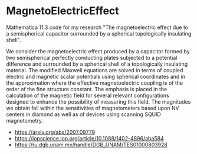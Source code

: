 # MagnetoElectricEffect
Mathematica 11.3 code for my research "The magnetoelectric effect due to a semispherical capacitor surrounded by a spherical topologically insulating shell".

We consider the magnetoelectric effect produced by a capacitor formed by two semispherical perfectly conducting plates subjected to a potential difference and surrounded by a spherical shell of a topologically insulating material. The modified Maxwell equations are solved in terms of coupled electric and magnetic scalar potentials using spherical coordinates and in the approximation where the effective magnetoelectric coupling is of the order of the fine structure constant. The emphasis is placed in the calculation of the magnetic field for several relevant configurations designed to enhance the possibility of measuring this field. The magnitudes we obtain fall within the sensitivities of magnetometers based upon NV centers in diamond as well as of devices using scanning SQUID magnetometry.

* https://arxiv.org/abs/2007.09779
* https://iopscience.iop.org/article/10.1088/1402-4896/aba584
* https://ru.dgb.unam.mx/handle/DGB_UNAM/TES01000803928
